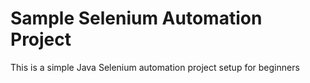 # Sample Selenium Automation Project
This is a simple Java Selenium automation project setup for beginners
